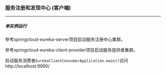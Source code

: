 ### 服务注册和发现中心 (客户端)

---

##### 单实例运行

参考springcloud-eureka-server项目启动服务注册中心集群。

参考springcloud-eureka-client-provider项目启动服务提供者集群。

启动服务消费者`EurekaClientConsumerApplication.main()`访问 http://localhost:9990/